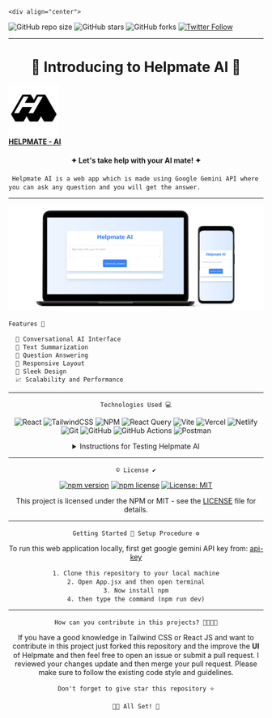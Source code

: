                                                                        <div align="center"> 
                                                                                          
![GitHub repo size](https://img.shields.io/github/repo-size/codeaashu/Helpmate-AI)
  ![GitHub stars](https://img.shields.io/github/stars/codeaashu/Helpmate-AI?style=social) 
  ![GitHub forks](https://img.shields.io/github/forks/codeaashu/Helpmate-AI?style=social)
[![Twitter Follow](https://img.shields.io/twitter/follow/warrior_aashuu?style=social)](https://twitter.com/intent/follow?screen_name=warrior_aashuu)

<hr>
  <h1 align="center">🤖 Introducing to Helpmate AI 🤖</h1>
  <img src="./public/Helpmate-AI.png" width="100px" />
  <br><a href="https://helpmate-ai.vercel.app/"><strong>HELPMATE - AI</strong></a>
  <h4 align="center">✦ Let's take help with your AI mate! ✦</h4>
  
  ` Helpmate AI is a web app which is made using Google Gemini API where you can ask any question and you will get the answer.`
<hr><img src="./public/Helpmate Mockup.png"/>

  ` Features 🌟 `
</div>

```
  🤖 Conversational AI Interface
  📝 Text Summarization
  🧩 Question Answering
  📲 Responsive Layout
  🎨 Sleek Design
  📈 Scalability and Performance
```
<div align="center"><hr>
  
` Technologies Used 💻 `

![React](https://img.shields.io/badge/react-%2320232a.svg?style=plastic&logo=react&logoColor=%2361DAFB) ![TailwindCSS](https://img.shields.io/badge/tailwindcss-%2338B2AC.svg?style=plastic&logo=tailwind-css&logoColor=white) ![NPM](https://img.shields.io/badge/NPM-%23CB3837.svg?style=plastic&logo=npm&logoColor=white) ![React Query](https://img.shields.io/badge/-React%20Query-FF4154?style=plastic&logo=react%20query&logoColor=white) ![Vite](https://img.shields.io/badge/vite-%23646CFF.svg?style=plastic&logo=vite&logoColor=white) ![Vercel](https://img.shields.io/badge/vercel-%23000000.svg?style=plastic&logo=vercel&logoColor=white) ![Netlify](https://img.shields.io/badge/netlify-%23000000.svg?style=plastic&logo=netlify&logoColor=#00C7B7) ![Git](https://img.shields.io/badge/git-%23F05033.svg?style=plastic&logo=git&logoColor=white) ![GitHub](https://img.shields.io/badge/github-%23121011.svg?style=plastic&logo=github&logoColor=white) ![GitHub Actions](https://img.shields.io/badge/github%20actions-%232671E5.svg?style=plastic&logo=githubactions&logoColor=white) ![Postman](https://img.shields.io/badge/Postman-FF6C37?style=plastic&logo=postman&logoColor=white) <br>

 <details>
    <summary>Instructions for Testing Helpmate AI</summary>
    <a href="#"><img src="./public/technologist.png" width="150"></a> <br>

## Step 1: Open the App
Click on the provided link to access the app in your browser.
User Interface: You'll be welcomed by a clean, minimalistic interface designed for ease of use. In the text box provided, type in any question you want to ask Helpmate AI.
Click the "Generate Answer" button to submit your question.

## Step 2: Receive Answer
Helpmate AI will process your question using Google Gemini API and provide you with a comprehensive answer. The answer will be displayed as text in the response section.

## Step 3: Performance and Response Accuracy
Assess the speed and accuracy of responses provided by the app

## Step 4: Testing Edge Cases and Scenarios
### Scenario 1: Basic Questions
Ask questions that require factual information, such as:
What is the capital of France?
Who is the president of the United States?
What is the chemical symbol for gold?

### Scenario 2: Complex Questions
Ask questions that require a more comprehensive understanding, such as:
What are the ethical implications of artificial intelligence?
How can I improve my writing skills?
What is the best way to invest in cryptocurrency?

### Scenario 3: Conversational Questions
Engage in a conversation with Helpmate AI by asking follow-on questions, providing additional information, or expressing your opinions.
Example: Ask a question about the history of the internet.
Follow up with a question about the impact of the internet on society.
Share your thoughts on the future of the internet.

### Scenario 4: Versatility Across Domains
Ask questions spanning different fields such as science, technology, history, and entertainment. Suggest specific cases to challenge the app’s capabilities.<br>

`Thank you for taking the time to test Helpmate AI.`
</details><hr>

` © License ✔️ `

[![npm version](https://img.shields.io/npm/v/badge-maker.svg)](https://npmjs.org/package/badge-maker) [![npm license](https://img.shields.io/npm/l/badge-maker.svg)](https://npmjs.org/package/badge-maker) [![License: MIT](https://img.shields.io/badge/License-MIT-yellow.svg)](https://opensource.org/licenses/MIT)

This project is licensed under the NPM or MIT - see the [LICENSE](LICENSE) file for details. <hr>

` Getting Started 🚀 Setup Procedure ⚙️ `

To run this web application locally, first get google gemini API key from: [api-key](https://aistudio.google.com/app/apikey)<br>

`1. Clone this repository to your local machine` <br>
`2. Open App.jsx and then open terminal` <br>
`3. Now install npm` <br>
`4. then type the command (npm run dev)` <hr>
  
`How can you contribute in this projects? 🫱🏻‍🫲🏼`

If you have a good knowledge in Tailwind CSS or React JS and want to contribute in this project just forked this repository and the improve the 𝐔𝐈 of Helpmate and then feel free to open an issue or submit a pull request. I reviewed your changes update and then merge your pull request. Please make sure to follow the existing code style and guidelines.

`Don't forget to give star this repository ⭐`


`👍🏻 All Set! 💌`

</div>
